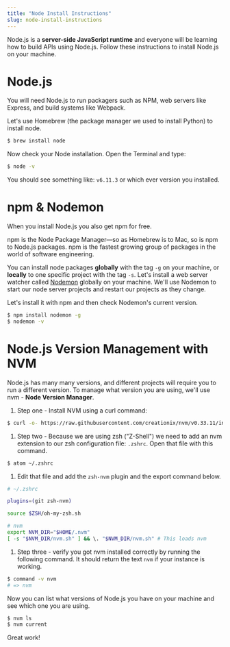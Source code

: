 ```yaml
---
title: "Node Install Instructions"
slug: node-install-instructions
---
```


Node.js is a **server-side JavaScript runtime** and everyone will be learning how to build APIs using Node.js. Follow these instructions to install Node.js on your machine.

# Node.js

You will need Node.js to run packagers such as NPM, web servers like Express, and build systems like Webpack.

Let's use Homebrew (the package manager we used to install Python) to install node.

```bash
$ brew install node
```

Now check your Node installation. Open the Terminal and type:

```bash
$ node -v
```

You should see something like: `v6.11.3` or which ever version you installed.

# npm & Nodemon

When you install Node.js you also get npm for free.

npm is the Node Package Manager—so as Homebrew is to Mac, so is npm to Node.js packages. npm is the fastest growing group of packages in the world of software engineering.

You can install node packages **globally** with the tag `-g` on your machine, or **locally** to one specific project with the tag `-s`. Let's install a web server watcher called [Nodemon](https://github.com/remy/nodemon) globally on your machine. We'll use Nodemon to start our node server projects and restart our projects as they change.

Let's install it with npm and then check Nodemon's current version.

```bash
$ npm install nodemon -g
$ nodemon -v
```

# Node.js Version Management with NVM

Node.js has many many versions, and different projects will require you to run a different version. To manage what version you are using, we'll use nvm - **Node Version Manager**.

1. Step one - Install NVM using a curl command:

  ```bash
  $ curl -o- https://raw.githubusercontent.com/creationix/nvm/v0.33.11/install.sh | bash
  ```

1. Step two - Because we are using zsh ("Z-Shell") we need to add an nvm extension to our zsh configuration file: `.zshrc`. Open that file with this command.

  ```bash
  $ atom ~/.zshrc
  ```

1. Edit that file and add the `zsh-nvm` plugin and the export command below.

  ```bash
  # ~/.zshrc

  plugins=(git zsh-nvm)

  source $ZSH/oh-my-zsh.sh

  # nvm
  export NVM_DIR="$HOME/.nvm"
  [ -s "$NVM_DIR/nvm.sh" ] && \. "$NVM_DIR/nvm.sh" # This loads nvm
  ```

1. Step three - verify you got nvm installed correctly by running the following command. It should return the text `nvm` if your instance is working.

  ```bash
  $ command -v nvm
  # => nvm
  ```

  Now you can list what versions of Node.js you have on your machine and see which one you are using.

  ```bash
  $ nvm ls
  $ nvm current
  ```

Great work!
